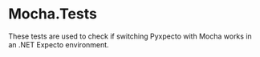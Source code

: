 # Mocha.Tests

These tests are used to check if switching Pyxpecto with Mocha works in an .NET Expecto environment.
